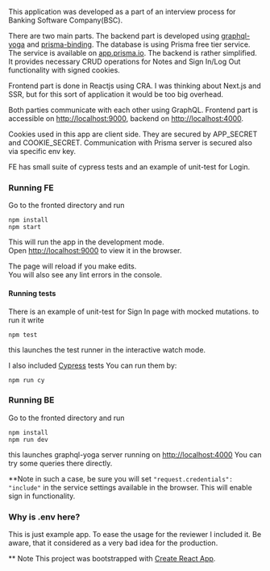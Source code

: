 This application was developed as a part of an interview process for Banking Software Company(BSC).

There are two main parts. The backend part is developed using [graphql-yoga](https://github.com/prisma/graphql-yoga/) and [prisma-binding](https://github.com/prisma/prisma-binding). The database is using Prisma free tier service.
The service is available on [app.prisma.io](app.prisma.io). The backend is rather simplified. It provides necessary CRUD operations for Notes and Sign In/Log Out functionality with signed cookies.

Frontend part is done in Reactjs using CRA. I was thinking about Next.js and SSR, but for this sort of application it would be too big overhead.

Both parties communicate with each other using GraphQL.
Frontend part is accessible on [http://localhost:9000](http://localhost:9000), backend on [http://localhost:4000](http://localhost:4000).

Cookies used in this app are client side. They are secured by APP_SECRET and COOKIE_SECRET. Communication with Prisma server is secured
also via specific env key.

FE has small suite of cypress tests and an example of unit-test for Login.

### Running FE

Go to the fronted directory and run

```
npm install
npm start
```

This will run the app in the development mode.<br>
Open [http://localhost:9000](http://localhost:9000) to view it in the browser.

The page will reload if you make edits.<br>
You will also see any lint errors in the console.

#### Running tests

There is an example of unit-test for Sign In page with mocked mutations.
to run it write

```
npm test
```

this launches the test runner in the interactive watch mode.<br>

I also included [Cypress](https://www.cypress.io/) tests
You can run them by:

```
npm run cy
```

### Running BE

Go to the fronted directory and run

```
npm install
npm run dev
```

this launches graphql-yoga server running on [http://localhost:4000](http://localhost:4000)
You can try some queries there directly.

\*\*Note
in such a case, be sure you will set
`"request.credentials": "include"`
in the service settings available in the browser. This will enable sign in functionality.

### Why is .env here?

This is just example app. To ease the usage for the reviewer I included it. Be aware, that it considered as a very bad idea for the production.

\*\* Note
This project was bootstrapped with [Create React App](https://github.com/facebook/create-react-app).
